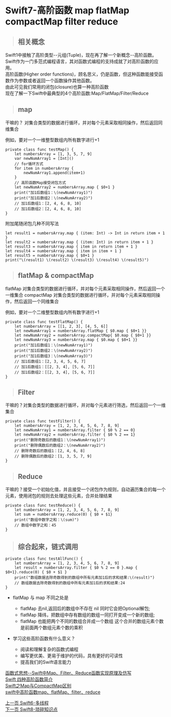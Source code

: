 # Swift7-高阶函数 map flatMap compactMap filter reduce

> ## 相关概念

Swift1中接触了高阶类型--元组(Tuple)，现在再了解一个新概念--高阶函数。     
Swift作为一门多范式编程语言，其对函数式编程的支持成就了对高阶函数的应用。       
高阶函数(Higher order functions)，顾名思义，仍是函数，但这种函数能接受函数作为参数或者返回一个函数操作其他函数。    
由此可见我们常用的闭包(closure)也算一种高阶函数       
现在了解一下Swift中最典型的4个高阶函数:Map/FlatMap/Filter/Reduce  

> ## map

干嘛的？ 对集合类型的数据进行循环，并对每个元素采取相同操作，然后返回同维集合

例如，要对一个一维整型数组内所有数字进行+1

```
private class func testMap() {
	let numbersArray = [1, 3, 5, 7, 9]
	var newNumArray1 = [Int]()
	// for循环方式
	for item in numbersArray {
	    newNumArray1.append(item+1)
	}
	// 高阶函数Map接受闭包方式
	let newNumArray2 = numbersArray.map { $0+1 }
	print("加1后数组1：\(newNumArray1)")
	print("加1后数组2：\(newNumArray2)")
	// 加1后数组1：[2, 4, 6, 8, 10]
	// 加1后数组2：[2, 4, 6, 8, 10]
}
```

附加尾随闭包几种不同写法

```
let result1 = numbersArray.map { (item: Int) -> Int in return item + 1 }
let result2 = numbersArray.map { (item: Int) in return item + 1 }
let result3 = numbersArray.map { item in return item + 1 }
let result4 = numbersArray.map { item in item + 1 }
let result5 = numbersArray.map { $0+1 }
print("\(result1) \(result2) \(result3) \(result4) \(result5)")
```

> ## flatMap & compactMap

flatMap 对集合类型的数据进行循环，并对每个元素采取相同操作，然后返回一个一维集合
compactMap 对集合类型的数据进行循环，并对每个元素采取相同操作，然后返回一个同维集合

例如，要对一个二维整型数组内所有数字进行+1

```
private class func testFlatMap() {
	let numbersArray = [[1, 2, 3], [4, 5, 6]]
	let newNumArray1 = numbersArray.flatMap { $0.map { $0+1 }}
	let newNumArray2 = numbersArray.compactMap{ $0.map { $0+1 }}
	let newNumArray3 = numbersArray.map { $0.map { $0+1 }}
	print("加1后数组1：\(newNumArray1)")
	print("加1后数组2：\(newNumArray2)")
	print("加1后数组3：\(newNumArray3)")
	// 加1后数组1：[2, 3, 4, 5, 6, 7]
	// 加1后数组1：[[2, 3, 4], [5, 6, 7]]
	// 加1后数组2：[[2, 3, 4], [5, 6, 7]]
}
```

> ## Filter

干嘛的？对集合类型的数据进行循环，并对每个元素进行筛选，然后返回一个一维集合

```
private class func testFilter() {
	let numbersArray = [1, 2, 3, 4, 5, 6, 7, 8, 9]
	let newNumArray1 = numbersArray.filter { $0 % 2 == 0}
	let newNumArray2 = numbersArray.filter { $0 % 2 == 1}
	print("删除奇数后的数组1：\(newNumArray1)")
	print("删除偶数后的数组2：\(newNumArray2)")
	// 删除奇数后的数组1：[2, 4, 6, 8]
	// 删除偶数后的数组2：[1, 3, 5, 7, 9]
}
```

> ## Reduce

干嘛的？接受一个初始化值，并且接受一个闭包作为规则，自动遍历集合的每一个元素，使用闭包的规则去处理这些元素，合并处理结果

```
private class func testReduce() {
	let numbersArray = [1, 2, 3, 4, 5, 6, 7, 8, 9]
	let sum = numbersArray.reduce(0) { $0 + $1}
	print("数组中数字之和：\(sum)")
	// 数组中数字之和：45
}	
```

> ## 综合起来，链式调用

```
private class func testAllFunc() {
	let numbersArray = [1, 2, 3, 4, 5, 6, 7, 8, 9]
	let result = numbersArray.filter { $0 % 2 == 0 }.map { $0+1}.reduce(0) { $0 + $1 }
	print("数组数据去除奇数得到的数组中所有元素加1后的求和结果:\(result)")
	// 数组数据去除奇数得到的数组中所有元素加1后的求和结果:24
}
```

* flatMap 与 map 不同之处是

	- flatMap 去nil,返回后的数组中不存在 nil 同时它会把Optional解包;
	- flatMap 降纬，把数组中存有数组的数组一同打开变成一个新的数组;
	- flatMap 也能把两个不同的数组合并成一个数组 这个合并的数组元素个数是前面两个数组元素个数的乘积

* 学习这些高阶函数有什么意义？

	- 阅读和理解复杂的函数式编程   
	- 编写更优美、更易于维护的代码，具有更好的可读性   
	- 提高我们的Swift语言能力   
   

[函数式思想--Swift中Map、Filter、Reduce函数实现原理及仿写](www.cocoachina.com/articles/20075)    
[Swift 四种高阶函数简介](https://www.jianshu.com/p/7f4472c1b039)  
[Swift之Map与CompactMap区别](https://www.jianshu.com/p/07b59f4f0071)    
[swift中高阶函数map、flatMap、filter、reduce](https://www.cnblogs.com/muzijie/p/6542650.html)    

  
[上一页 Swift6-多线程](https://github.com/DDYSwift/LearnSwift/blob/master/Swift/Swift6.md)    
[下一页 Swift8-琐碎知识点](https://github.com/DDYSwift/LearnSwift/blob/master/Swift/Swift8.md)